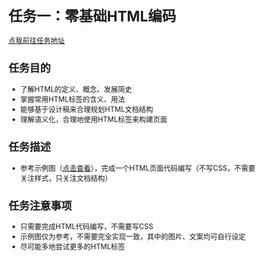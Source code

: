 # 任务一：零基础HTML编码
[点我前往任务地址](http://ife.baidu.com/course/detail/id/90)
## 任务目的
+ 了解HTML的定义、概念、发展简史
+ 掌握常用HTML标签的含义、用法
+ 能够基于设计稿来合理规划HTML文档结构
+ 理解语义化，合理地使用HTML标签来构建页面

## 任务描述
+ 参考示例图（[点击查看](http://7xrp04.com1.z0.glb.clouddn.com/task_1_1_1.jpg)），完成一个HTML页面代码编写（不写CSS，不需要关注样式，只关注文档结构）

## 任务注意事项
+ 只需要完成HTML代码编写，不需要写CSS
+ 示例图仅为参考，不需要完全实现一致，其中的图片、文案均可自行设定
+ 尽可能多地尝试更多的HTML标签
